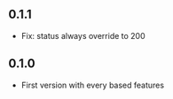 ## 0.1.1

- Fix: status always override to 200

## 0.1.0

- First version with every based features
